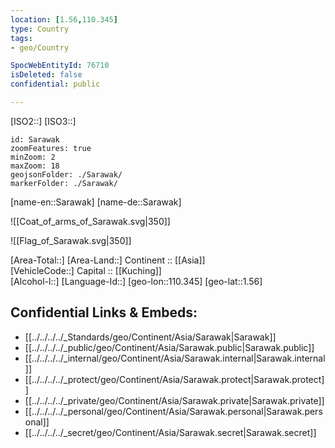 ```yaml
---
location: [1.56,110.345] 
type: Country
tags:
- geo/Country

SpocWebEntityId: 76710
isDeleted: false
confidential: public

---
```

[ISO2::] 
[ISO3::] 
```leaflet
id: Sarawak
zoomFeatures: true 
minZoom: 2 
maxZoom: 18
geojsonFolder: ./Sarawak/
markerFolder: ./Sarawak/
```

[name-en::Sarawak] 
[name-de::Sarawak] 

![[Coat_of_arms_of_Sarawak.svg|350]] 

![[Flag_of_Sarawak.svg|350]] 

[Area-Total::] 
[Area-Land::] 
Continent :: [[Asia]]  
[VehicleCode::] 
Capital :: [[Kuching]]  
[Alcohol-l::] 
[Language-Id::] 
[geo-lon::110.345] 
[geo-lat::1.56] 



## Confidential Links & Embeds: 
- [[../../../../_Standards/geo/Continent/Asia/Sarawak|Sarawak]] 
- [[../../../../_public/geo/Continent/Asia/Sarawak.public|Sarawak.public]] 
- [[../../../../_internal/geo/Continent/Asia/Sarawak.internal|Sarawak.internal]] 
- [[../../../../_protect/geo/Continent/Asia/Sarawak.protect|Sarawak.protect]] 
- [[../../../../_private/geo/Continent/Asia/Sarawak.private|Sarawak.private]] 
- [[../../../../_personal/geo/Continent/Asia/Sarawak.personal|Sarawak.personal]] 
- [[../../../../_secret/geo/Continent/Asia/Sarawak.secret|Sarawak.secret]] 
